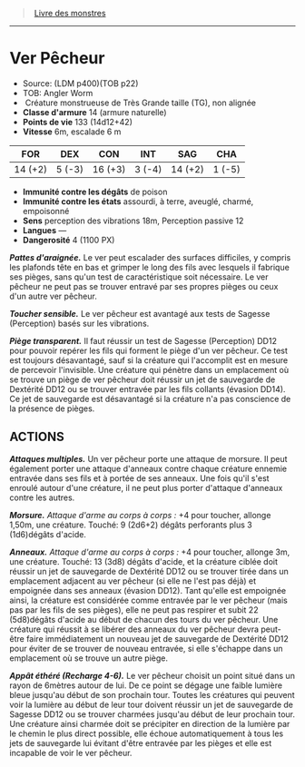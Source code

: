 ﻿> [Livre des monstres](tome_of_beasts_old.md)

---

# Ver Pêcheur

- Source: (LDM p400)(TOB p22)
- TOB: Angler Worm
-  Créature monstrueuse de Très Grande taille (TG), non alignée
- **Classe d'armure** 14 (armure naturelle)
- **Points de vie** 133 (14d12+42)
- **Vitesse** 6m, escalade 6 m

|FOR|DEX|CON|INT|SAG|CHA|
|---|---|---|---|---|---|
|14 (+2)|5 (-3)|16 (+3)|3 (-4)|14 (+2)|1 (-5)|

- **Immunité contre les dégâts** de poison
- **Immunité contre les états** assourdi, à terre, aveuglé, charmé, empoisonné
- **Sens** perception des vibrations 18m, Perception passive 12
- **Langues** —
- **Dangerosité** 4 (1100 PX)

**_Pattes d'araignée._** Le ver peut escalader des surfaces difficiles, y compris les plafonds tête en bas et grimper le long des fils avec lesquels il fabrique ses pièges, sans qu'un test de caractéristique soit nécessaire. Le ver pêcheur ne peut pas se trouver entravé par ses propres pièges ou ceux d'un autre ver pêcheur.

**_Toucher sensible._** Le ver pêcheur est avantagé aux tests de Sagesse (Perception) basés sur les vibrations.

**_Piège transparent._** Il faut réussir un test de Sagesse (Perception) DD12 pour pouvoir repérer les fils qui forment le piège d'un ver pêcheur. Ce test est toujours désavantagé, sauf si la créature qui l'accomplit est en mesure de percevoir l'invisible. Une créature qui pénètre dans un emplacement où se trouve un piège de ver pêcheur doit réussir un jet de sauvegarde de Dextérité DD12 ou se trouver entravée par les fils collants (évasion DD14). Ce jet de sauvegarde est désavantagé si la créature n'a pas conscience de la présence de pièges.

## ACTIONS

**_Attaques multiples._** Un ver pêcheur porte une attaque de morsure. Il peut également porter une attaque d'anneaux contre chaque créature ennemie entravée dans ses fils et à portée de ses anneaux. Une fois qu'il s'est enroulé autour d'une créature, il ne peut plus porter d'attaque d'anneaux contre les autres.

**_Morsure._** _Attaque d'arme au corps à corps :_ +4 pour toucher, allonge 1,50m, une créature. Touché: 9 (2d6+2) dégâts perforants plus 3 (1d6)dégâts d'acide.

**_Anneaux._** _Attaque d'arme au corps à corps :_ +4 pour toucher, allonge 3m, une créature. Touché: 13 (3d8) dégâts d'acide, et la créature ciblée doit réussir un jet de sauvegarde de Dextérité DD12 ou se trouver tirée dans un emplacement adjacent au ver pêcheur (si elle ne l'est pas déjà) et empoignée dans ses anneaux (évasion DD12). Tant qu'elle est empoignée ainsi, la créature est considérée comme entravée par le ver pêcheur (mais pas par les fils de ses pièges), elle ne peut pas respirer et subit 22 (5d8)dégâts d'acide au début de chacun des tours du ver pêcheur. Une créature qui réussit à se libérer des anneaux du ver pêcheur devra peut-être faire immédiatement un nouveau jet de sauvegarde de Dextérité DD12 pour éviter de se trouver de nouveau entravée, si elle s'échappe dans un emplacement où se trouve un autre piège.

**_Appât éthéré (Recharge 4-6)._** Le ver pêcheur choisit un point situé dans un rayon de 6mètres autour de lui. De ce point se dégage une faible lumière bleue jusqu'au début de son prochain tour. Toutes les créatures qui peuvent voir la lumière au début de leur tour doivent réussir un jet de sauvegarde de Sagesse DD12 ou se trouver charmées jusqu'au début de leur prochain tour. Une créature ainsi charmée doit se précipiter en direction de la lumière par le chemin le plus direct possible, elle échoue automatiquement à tous les jets de sauvegarde lui évitant d'être entravée par les pièges et elle est incapable de voir le ver pêcheur.

